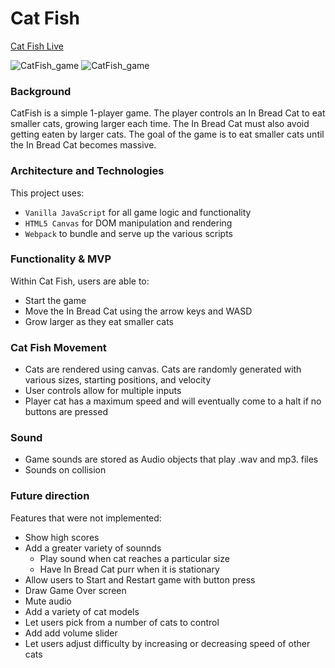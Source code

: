 # Cat Fish

[Cat Fish Live](https://shelchamp.github.io/CatFish/)



![CatFish_game](https://i.imgur.com/WQQackH.png)
![CatFish_game](https://i.imgur.com/6t8ENOq.png)




### Background

CatFish is a simple 1-player game. The player controls an In Bread Cat to eat smaller cats, growing larger each time. The In Bread Cat must also avoid getting eaten by larger cats. The goal of the game is to eat smaller cats until the In Bread Cat becomes massive.


### Architecture and Technologies

This project uses:

* `Vanilla JavaScript` for all game logic and functionality
* `HTML5 Canvas` for DOM manipulation and rendering
* `Webpack` to bundle and serve up the various scripts


### Functionality & MVP

Within Cat Fish, users are able to:

* Start the game
* Move the In Bread Cat using the arrow keys and WASD
* Grow larger as they eat smaller cats


### Cat Fish Movement

* Cats are rendered using canvas. Cats are randomly generated with various sizes, starting positions, and velocity
* User controls allow for multiple inputs
* Player cat has a maximum speed and will eventually come to a halt if no buttons are pressed


### Sound

* Game sounds are stored as Audio objects that play .wav and mp3. files
* Sounds on collision


### Future direction

Features that were not implemented:

* Show high scores
* Add a greater variety of sounnds
  * Play sound when cat reaches a particular size
  * Have In Bread Cat purr when it is stationary
* Allow users to Start and Restart game with button press
* Draw Game Over screen
* Mute audio
* Add a variety of cat models
* Let users pick from a number of cats to control
* Add add volume slider
* Let users adjust difficulty by increasing or decreasing speed of other cats
